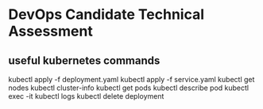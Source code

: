 # DevOps Candidate Technical Assessment
## useful kubernetes commands
kubectl apply -f deployment.yaml 
kubectl apply -f service.yaml
kubectl get nodes
kubectl cluster-info
kubectl get pods
kubectl describe pod <pod>
kubectl exec -it <pod>
kubectl logs <pod>
kubectl delete deployment <deployment>


